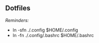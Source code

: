 ## Dotfiles

*Reminders:*
- ln -sfn ./.config $HOME/.config
- ln -fn ./.config/.bashrc $HOME/.bashrc